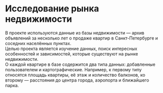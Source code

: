 # Исследование рынка недвижимости 
В проекте используются данные из базы недвижимости — архив объявлений за несколько лет о продаже квартир в Санкт-Петербурге и соседних населённых пунктах. <br>
Целью проекта является изучение данных, поиск интересных особенностей и зависимостей, которые существуют на рынке недвижимости. <br>
О каждой квартире в базе содержится два типа данных: добавленные пользователем и картографические. Например, к первому типу относятся площадь квартиры, её этаж и количество балконов, ко второму — расстояния до центра города, аэропорта и ближайшего парка. 
